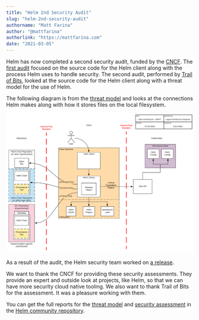 ```yaml
---
title: "Helm 2nd Security Audit"
slug: "helm-2nd-security-audit"
authorname: "Matt Farina"
author: "@mattfarina"
authorlink: "https://mattfarina.com"
date: "2021-03-05"
---
```


Helm has now completed a second security audit, funded by the [CNCF](https://cncf.io). The [first audit](https://helm.sh/blog/2019-11-04-helm-security-audit-results/) focused on the source code for the Helm client along with the process Helm uses to handle security. The second audit, performed by [Trail of Bits](https://www.trailofbits.com/), looked at the source code for the Helm client along with a threat model for the use of Helm.<!--more-->

The following diagram is from the [threat model](https://github.com/helm/community/blob/main/security-audit/Helm%20Threat%20Model%202020.pdf) and looks at the connections Helm makes along with how it stores files on the local filesystem.

![](arch.png)

As a result of the audit, the Helm security team worked on [a release](https://github.com/helm/helm/releases/tag/v3.3.2).

We want to thank the CNCF for providing these security assessments. They provide an expert and outside look at projects, like Helm, so that we can have more security cloud native tooling. We also want to thank Trail of Bits for the assessment. It was a pleasure working with them.

You can get the full reports for the [threat model](https://github.com/helm/community/blob/main/security-audit/Helm%20Threat%20Model%202020.pdf) and [security assessment](https://github.com/helm/community/blob/main/security-audit/Helm%20Final%20Report%202020.pdf) in the [Helm community repository](https://github.com/helm/community/tree/main/security-audit).
